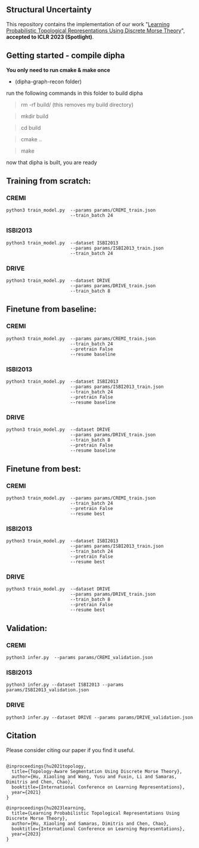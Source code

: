 ## Structural Uncertainty

This repository contains the implementation of our work "[Learning Probabilistic Topological Representations Using Discrete Morse Theory](https://openreview.net/pdf?id=cXMHQD-xQas)", **accepted to ICLR 2023 (Spotlight)**. 

## Getting started - compile dipha

**You only need to run cmake & make once**

* (dipha-graph-recon folder)

run the following commands in this folder to build dipha

> rm -rf build/ (this removes my build directory)

> mkdir build

> cd build

> cmake ..

> make

now that dipha is built, you are ready

## Training from scratch: 

### CREMI
```
python3 train_model.py  --params params/CREMI_train.json
                        --train_batch 24
```

### ISBI2013
```
python3 train_model.py  --dataset ISBI2013
                        --params params/ISBI2013_train.json
                        --train_batch 24
```

### DRIVE
```
python3 train_model.py  --dataset DRIVE 
                        --params params/DRIVE_train.json
                        --train_batch 8
```

## Finetune from baseline: 

### CREMI
```
python3 train_model.py  --params params/CREMI_train.json 
                        --train_batch 24
                        --pretrain False
                        --resume baseline
```

### ISBI2013
```
python3 train_model.py  --dataset ISBI2013 
                        --params params/ISBI2013_train.json 
                        --train_batch 24 
                        --pretrain False 
                        --resume baseline
```

### DRIVE
```
python3 train_model.py  --dataset DRIVE 
                        --params params/DRIVE_train.json 
                        --train_batch 8 
                        --pretrain False 
                        --resume baseline
```

## Finetune from best: 

### CREMI
```
python3 train_model.py  --params params/CREMI_train.json 
                        --train_batch 24 
                        --pretrain False 
                        --resume best
```

### ISBI2013
```
python3 train_model.py  --dataset ISBI2013 
                        --params params/ISBI2013_train.json 
                        --train_batch 24 
                        --pretrain False 
                        --resume best
```

### DRIVE
```
python3 train_model.py  --dataset DRIVE 
                        --params params/DRIVE_train.json 
                        --train_batch 8 
                        --pretrain False 
                        --resume best
```

## Validation: 

### CREMI
```
python3 infer.py  --params params/CREMI_validation.json
```

### ISBI2013
```
python3 infer.py --dataset ISBI2013 --params params/ISBI2013_validation.json
```

### DRIVE
```
python3 infer.py --dataset DRIVE --params params/DRIVE_validation.json
```

## Citation
Please consider citing our paper if you find it useful.
```

@inproceedings{hu2021topology,
  title={Topology-Aware Segmentation Using Discrete Morse Theory},
  author={Hu, Xiaoling and Wang, Yusu and Fuxin, Li and Samaras, Dimitris and Chen, Chao},
  booktitle={International Conference on Learning Representations},
  year={2021}
}

@inproceedings{hu2023learning,
  title={Learning Probabilistic Topological Representations Using Discrete Morse Theory},
  author={Hu, Xiaoling and Samaras, Dimitris and Chen, Chao},
  booktitle={International Conference on Learning Representations},
  year={2023}
}
